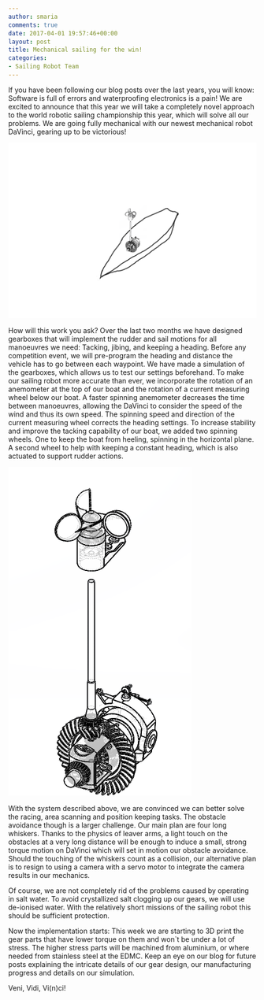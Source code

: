 ```yaml
---
author: smaria
comments: true
date: 2017-04-01 19:57:46+00:00
layout: post
title: Mechanical sailing for the win!
categories:
- Sailing Robot Team
---
```


If you have been following our blog posts over the last years, you will know: 
Software is full of errors and waterproofing electronics is a pain!
We are excited to announce that this year we will take a completely novel approach to the
world robotic sailing championship this year, which will solve all our problems. 
We are going fully mechanical with our newest mechanical robot DaVinci, gearing up to 
be victorious!

![Mechanical Robot concept](/assets/images/operation.png)

How will this work you ask?
Over the last two months we have designed gearboxes that will implement the rudder and sail motions for
all manoeuvres we need: Tacking, jibing, and keeping a heading.
Before any competition event, we will pre-program the heading and distance the vehicle has to
go between each waypoint. We have made a simulation of the gearboxes, which allows us to test our settings
beforehand.
To make our sailing robot more accurate than ever, we incorporate the rotation of an anemometer 
at the top of our boat and the rotation of a current measuring wheel below our boat. A faster spinning 
anemometer decreases the time between manoeuvres, allowing the DaVinci to consider the speed of the wind
and thus its own speed. The spinning speed and direction of the current measuring wheel 
corrects the heading settings.
To increase stability and improve the tacking capability of our boat, we added two spinning wheels.
One to keep the boat from heeling, spinning in the horizontal plane. A second wheel to help with keeping
a constant heading, which is also actuated to support rudder actions.   

![Wind anemometer detail](/assets/images/mechanical.png)

With the system described above, we are convinced we can better solve the racing, area scanning and
position keeping tasks. The obstacle avoidance though is a larger challenge. Our main plan are
four long whiskers. Thanks to the physics of leaver arms, a light touch on the obstacles at a very
long distance will be enough to induce a small, strong torque motion on DaVinci which will 
set in motion our obstacle avoidance.
Should the touching of the whiskers count as a collision, our alternative plan is
to resign to using a camera
with a servo motor to integrate the camera results in our mechanics.

Of course, we are not completely rid of the problems caused by operating in salt water. To avoid crystallized
salt clogging up our gears, we will use de-ionised water. With the relatively short missions of the sailing
robot this should be sufficient protection.

Now the implementation starts: This week we are starting to 3D print the gear parts that have
lower torque on them and won`t be under a lot of stress. The higher stress parts will be machined
from aluminium, or where needed from stainless steel at the EDMC.
Keep an eye on our blog for future posts explaining the intricate details of our gear design, 
our manufacturing progress and details on our simulation.

Veni, Vidi, Vi(n)ci!
